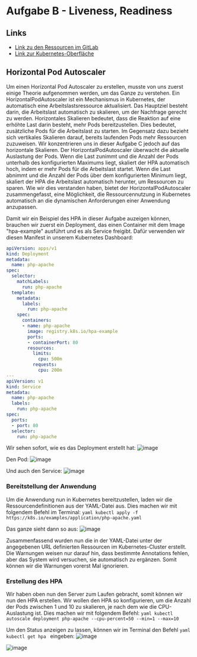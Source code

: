 # Aufgabe B - Liveness, Readiness

## Links
- [Link zu den Ressourcen im GitLab](https://gitlab.com/ch-tbz-hf/Stud/v-cnt/-/tree/main/2_Unterrichtsressourcen/D)
- [Link zur Kubernetes-Oberfläche](https://10.5.38.10:8443/#/create?namespace=default)

## Horizontal Pod Autoscaler

Um einen Horizontal Pod Autoscaler zu erstellen, musste von uns zuerst einige Theorie aufgenommen werden, um das Ganze zu verstehen. Ein HorizontalPodAutoscaler ist ein Mechanismus in Kubernetes, der automatisch eine Arbeitslastsressource aktualisiert. 
Das Hauptziel besteht darin, die Arbeitslast automatisch zu skalieren, um der Nachfrage gerecht zu werden. Horizontales Skalieren bedeutet, dass die Reaktion auf eine erhöhte Last darin besteht, mehr Pods bereitzustellen. 
Dies bedeutet, zusätzliche Pods für die Arbeitslast zu starten. Im Gegensatz dazu bezieht sich vertikales Skalieren darauf, bereits laufenden Pods mehr Ressourcen zuzuweisen. Wir konzentrieren uns in dieser Aufgabe C jedoch auf das horizontale Skalieren.
Der HorizontalPodAutoscaler überwacht die aktuelle Auslastung der Pods. Wenn die Last zunimmt und die Anzahl der Pods unterhalb des konfigurierten Maximums liegt, skaliert der HPA automatisch hoch, indem er mehr Pods für die Arbeitslast startet. 
Wenn die Last abnimmt und die Anzahl der Pods über dem konfigurierten Minimum liegt, skaliert der HPA die Arbeitslast automatisch herunter, um Ressourcen zu sparen.
Wie wir dies verstanden haben, bietet der HorizontalPodAutoscaler zusammengefasst, eine Möglichkeit, die Ressourcennutzung in Kubernetes automatisch an die dynamischen Anforderungen einer Anwendung anzupassen.

Damit wir ein Beispiel des HPA in dieser Aufgabe auzeigen können, brauchen wir zuerst ein Deployment, das einen Container mit dem Image "hpa-example" ausführt und es als Service freigibt. Dafür verwenden wir diesen Manifest in unserem Kubernetes Dashboard:

```yaml
apiVersion: apps/v1
kind: Deployment
metadata:
  name: php-apache
spec:
  selector:
    matchLabels:
      run: php-apache
  template:
    metadata:
      labels:
        run: php-apache
    spec:
      containers:
      - name: php-apache
        image: registry.k8s.io/hpa-example
        ports:
        - containerPort: 80
        resources:
          limits:
            cpu: 500m
          requests:
            cpu: 200m
---
apiVersion: v1
kind: Service
metadata:
  name: php-apache
  labels:
    run: php-apache
spec:
  ports:
  - port: 80
  selector:
    run: php-apache
```

Wir sehen sofort, wie es das Deployment erstellt hat:
![image](https://github.com/Andreeyy/Aufgabe-B---Liveness-Readiness/assets/64062748/806764c2-7ab3-44d3-95e7-f09b511760f3)

Den Pod:
![image](https://github.com/Andreeyy/Aufgabe-B---Liveness-Readiness/assets/64062748/51be115a-817b-4d57-9c03-1ded435d3c81)

Und auch den Service:
![image](https://github.com/Andreeyy/Aufgabe-B---Liveness-Readiness/assets/64062748/1cc5c1f5-63aa-4437-8c4a-2e790e2f470c)

### Bereitstellung der Anwendung
Um die Anwendung nun in Kubernetes bereitzustellen, laden wir die Ressourcendefinitionen aus der YAML-Datei aus. Dies machen wir mit folgendem Befehl im Terminal:
```yaml kubectl apply -f https://k8s.io/examples/application/php-apache.yaml ```

Das ganze sieht dann so aus:
![image](https://github.com/Andreeyy/Aufgabe-B---Liveness-Readiness/assets/64062748/b638b4ac-53ce-423a-8c8b-bd9a9891770e)

Zusammenfassend wurden nun die in der YAML-Datei unter der angegebenen URL definierten Ressourcen im Kubernetes-Cluster erstellt. Die Warnungen weisen nur darauf hin, dass bestimmte Annotations fehlen, aber das System wird versuchen, sie automatisch zu ergänzen.
Somit können wir die Warnungen vorerst Mal ignorieren.

### Erstellung des HPA
Wir haben oben nun den Server zum Laufen gebracht, somit können wir nun den HPA erstellen. Wir wollen den HPA so konfigurieren, um die Anzahl der Pods zwischen 1 und 10 zu skalieren, je nach dem wie die CPU-Auslastung ist. Dies machen wir mit folgendem Befehl:
```yaml kubectl autoscale deployment php-apache --cpu-percent=50 --min=1 --max=10 ```

Um den Status anzeigen zu lassen, können wir im Terminal den Befehl ```yaml kubectl get hpa ``` eingeben:
![image](https://github.com/Andreeyy/Aufgabe-B---Liveness-Readiness/assets/64062748/2a776fe8-4c92-4ddc-9d87-5ce6ab1b6cb7)



![image](https://github.com/Andreeyy/Aufgabe-B---Liveness-Readiness/assets/64062748/364f3c1a-df35-410f-86e4-482832e88c70)












